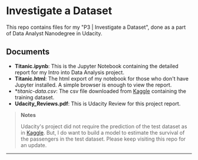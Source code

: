 Investigate a Dataset 
==========================

This repo contains files for my "P3 | Investigate a Dataset", done as a part of Data Analyst Nanodegree in Udacity.



Documents
---------

*  **Titanic.ipynb**: This is the Jupyter Notebook containing the detailed report for my Intro into Data Analysis project.
* **Titanic.html**: The html export of my notebook for those who don't have Jupyter installed. A simple browser is enough to view the report.
* **titanic-data.csv*: The csv file downloaded from [Kaggle](https://www.kaggle.com/c/titanic/data) containing the training dataset.
*  **Udacity_Reviews.pdf**: This is Udacity Review for this project report.

> **Notes**
>
> Udacity's project did not require the prediction of the test dataset as in [Kaggle](https://www.kaggle.com/c/titanic). But, I do want to build a model to estimate the survival of the passengers in the test dataset. Please keep visiting this repo for an update. 

---